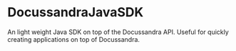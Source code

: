 # DocussandraJavaSDK
An light weight Java SDK on top of the Docussandra API. Useful for quickly creating applications on top of Docussandra.
